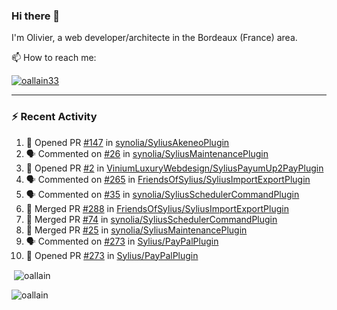 ### Hi there 👋

I'm Olivier, a web developer/architecte in the Bordeaux (France) area.

📫 How to reach me:

<p> <a href="https://twitter.com/oallain33" target="blank"><img src="https://img.shields.io/twitter/follow/oallain33?logo=twitter&style=for-the-badge" alt="oallain33" /></a> </p>

---

### :zap: Recent Activity

<!--START_SECTION:activity-->
1. 💪 Opened PR [#147](https://github.com/synolia/SyliusAkeneoPlugin/pull/147) in [synolia/SyliusAkeneoPlugin](https://github.com/synolia/SyliusAkeneoPlugin)
2. 🗣 Commented on [#26](https://github.com/synolia/SyliusMaintenancePlugin/issues/26) in [synolia/SyliusMaintenancePlugin](https://github.com/synolia/SyliusMaintenancePlugin)
3. 💪 Opened PR [#2](https://github.com/ViniumLuxuryWebdesign/SyliusPayumUp2PayPlugin/pull/2) in [ViniumLuxuryWebdesign/SyliusPayumUp2PayPlugin](https://github.com/ViniumLuxuryWebdesign/SyliusPayumUp2PayPlugin)
4. 🗣 Commented on [#265](https://github.com/FriendsOfSylius/SyliusImportExportPlugin/issues/265) in [FriendsOfSylius/SyliusImportExportPlugin](https://github.com/FriendsOfSylius/SyliusImportExportPlugin)
5. 🗣 Commented on [#35](https://github.com/synolia/SyliusSchedulerCommandPlugin/issues/35) in [synolia/SyliusSchedulerCommandPlugin](https://github.com/synolia/SyliusSchedulerCommandPlugin)
6. 🎉 Merged PR [#288](https://github.com/FriendsOfSylius/SyliusImportExportPlugin/pull/288) in [FriendsOfSylius/SyliusImportExportPlugin](https://github.com/FriendsOfSylius/SyliusImportExportPlugin)
7. 🎉 Merged PR [#74](https://github.com/synolia/SyliusSchedulerCommandPlugin/pull/74) in [synolia/SyliusSchedulerCommandPlugin](https://github.com/synolia/SyliusSchedulerCommandPlugin)
8. 🎉 Merged PR [#25](https://github.com/synolia/SyliusMaintenancePlugin/pull/25) in [synolia/SyliusMaintenancePlugin](https://github.com/synolia/SyliusMaintenancePlugin)
9. 🗣 Commented on [#273](https://github.com/Sylius/PayPalPlugin/issues/273) in [Sylius/PayPalPlugin](https://github.com/Sylius/PayPalPlugin)
10. 💪 Opened PR [#273](https://github.com/Sylius/PayPalPlugin/pull/273) in [Sylius/PayPalPlugin](https://github.com/Sylius/PayPalPlugin)
<!--END_SECTION:activity-->

<p>&nbsp;<img align="center" src="https://github-readme-stats.vercel.app/api?username=oallain&show_icons=true&locale=en" alt="oallain" /></p>

<p><img align="center" src="https://github-readme-streak-stats.herokuapp.com/?user=oallain&" alt="oallain" /></p>

